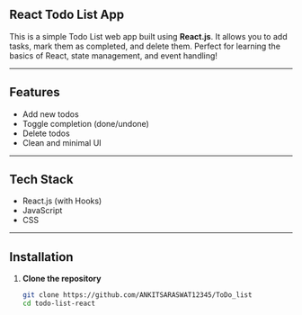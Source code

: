## React Todo List App

This is a simple Todo List web app built using **React.js**. It allows you to add tasks, mark them as completed, and delete them. Perfect for learning the basics of React, state management, and event handling!

---

##  Features

-  Add new todos
-  Toggle completion (done/undone)
-  Delete todos
-  Clean and minimal UI

---

##  Tech Stack

- React.js (with Hooks)
- JavaScript
- CSS

---

##  Installation

1. **Clone the repository**
   ```bash
   git clone https://github.com/ANKITSARASWAT12345/ToDo_list
   cd todo-list-react
